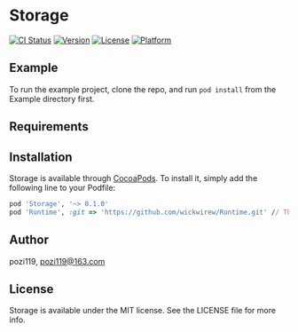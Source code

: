 # Storage

[![CI Status](https://img.shields.io/travis/pozi119/Storage.svg?style=flat)](https://travis-ci.org/pozi119/Storage)
[![Version](https://img.shields.io/cocoapods/v/Storage.svg?style=flat)](https://cocoapods.org/pods/Storage)
[![License](https://img.shields.io/cocoapods/l/Storage.svg?style=flat)](https://cocoapods.org/pods/Storage)
[![Platform](https://img.shields.io/cocoapods/p/Storage.svg?style=flat)](https://cocoapods.org/pods/Storage)

## Example

To run the example project, clone the repo, and run `pod install` from the Example directory first.

## Requirements

## Installation

Storage is available through [CocoaPods](https://cocoapods.org). To install
it, simply add the following line to your Podfile:

```ruby
pod 'Storage', '~> 0.1.0'
pod 'Runtime', :git => 'https://github.com/wickwirew/Runtime.git' // The version in pods is 2.2.2, which requires 2.2.4
```

## Author

pozi119, pozi119@163.com

## License

Storage is available under the MIT license. See the LICENSE file for more info.
